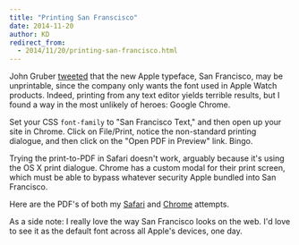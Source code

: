 ```yaml
---
title: "Printing San Franscisco"
date: 2014-11-20
author: KD
redirect_from: 
  - 2014/11/20/printing-san-francisco.html
---
```


John Gruber [tweeted](https://twitter.com/gruber/status/535298550213906434) that the new Apple typeface, San Francisco, may be unprintable, since the company only wants the font used in Apple Watch products. Indeed, printing from any text editor yields terrible results, but I found a way in the most unlikely of heroes: Google Chrome. 

Set your CSS `font-family` to "San Francisco Text," and then open up your site in Chrome. Click on File/Print, notice the non-standard printing dialogue, and then click on the "Open PDF in Preview" link. Bingo.

Trying the print-to-PDF in Safari doesn't work, arguably because it's using the OS X print dialogue. Chrome has a custom modal for their print screen, which must be able to bypass whatever security Apple bundled into San Francisco.

Here are the PDF's of both my [Safari](https://www.dropbox.com/s/eaqvt03g6e1zzyf/af-safari-sf.pdf?dl=0) and [Chrome](https://www.dropbox.com/s/hm9ywj5fxy4gffn/af-chrome-sf.pdf?dl=0) attempts.

As a side note: I really love the way San Francisco looks on the web. I'd love to see it as the default font across all Apple's devices, one day.
